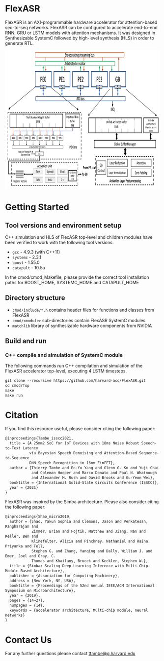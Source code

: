 FlexASR
========

FlexASR is an AXI-programmable hardware accelerator for attention-based seq-to-seq networks. FlexASR can be configured to accelerate end-to-end RNN, GRU or LSTM models with attention mechanisms. It was designed in Synthesizable SystemC followed by high-level synthesis (HLS) in order to generate RTL. 

<img src="images/FlexASR_Arch.png" width="1100" height="450">

# Getting Started

## Tool versions and environment setup

C++ simulation and HLS of FlexASR top-level and children modules have been verified to work with the following tool versions:

* `gcc` - 4.9.3 (with C++11)
* `systemc` - 2.3.1
* `boost` - 1.55.0 
* `catapult` - 10.5a

In the cmod/cmod_Makefile, please provide the correct tool installation paths for BOOST_HOME, SYSTEMC_HOME and CATAPULT_HOME 

## Directory structure

* `cmod/include/*.h` contains header files for functions and classes from FlexASR
* `cmod/<module>` sub-directories contain FlexASR SystemC modules
* `matchlib` library of synthesizable hardware components from NVIDIA

## Build and run

### C++ compile and simulation of SystemC module

The following commands run C++ compilation and simulation of the FlexASR accelerator top-level, executing 4 LSTM timesteps.

    git clone --recursive https://github.com/harvard-acc/FlexASR.git
    cd cmod/Top
    make
    make run


# Citation

If you find this resource useful, please consider citing the following paper:
```
@inproceedings{Tambe_isscc2021,
  title = {A 25mm2 SoC for IoT Devices with 18ms Noise Robust Speech-to-Text Latency
           via Bayesian Speech Denoising and Attention-Based Sequence-to-Sequence
           DNN Speech Recognition in 16nm FinFET},
  author = {Thierry Tambe and En-Yu Yang and Glenn G. Ko and Yuji Chai
            and Coleman Hooper and Marco Donato and Paul N. Whatmough 
            and Alexander M. Rush and David Brooks and Gu-Yeon Wei},
  booktitle = {International Solid-State Circuits Conference (ISSCC)},
  year = {2021}
}
```
FlexASR was inspired by the Simba architecture. Please also consider citing the following paper:  
```
@inproceedings{Shao_micro2019, 
  author = {Shao, Yakun Sophia and Clemons, Jason and Venkatesan, Rangharajan and
            Zimmer, Brian and Fojtik, Matthew and Jiang, Nan and Keller, Ben and
            Klinefelter, Alicia and Pinckney, Nathaniel and Raina, Priyanka and Tell,
            Stephen G. and Zhang, Yanqing and Dally, William J. and Emer, Joel and Gray, C.
            Thomas and Khailany, Brucek and Keckler, Stephen W.},
  title = {Simba: Scaling Deep-Learning Inference with Multi-Chip-Module-Based Architecture},
  publisher = {Association for Computing Machinery},
  address = {New York, NY, USA},
  booktitle = {Proceedings of the 52nd Annual IEEE/ACM International Symposium on Microarchitecture},
  year = {2019},
  pages = {14–27},
  numpages = {14},
  keywords = {accelerator architecture, Multi-chip module, neural networks}
}
```
# Contact Us
For any further questions please contact ttambe@g.harvard.edu
